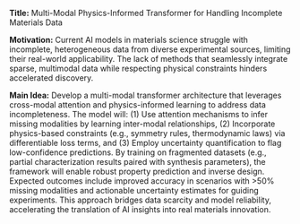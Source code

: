 **Title:** Multi-Modal Physics-Informed Transformer for Handling Incomplete Materials Data  

**Motivation:** Current AI models in materials science struggle with incomplete, heterogeneous data from diverse experimental sources, limiting their real-world applicability. The lack of methods that seamlessly integrate sparse, multimodal data while respecting physical constraints hinders accelerated discovery.  

**Main Idea:** Develop a multi-modal transformer architecture that leverages cross-modal attention and physics-informed learning to address data incompleteness. The model will: (1) Use attention mechanisms to infer missing modalities by learning inter-modal relationships, (2) Incorporate physics-based constraints (e.g., symmetry rules, thermodynamic laws) via differentiable loss terms, and (3) Employ uncertainty quantification to flag low-confidence predictions. By training on fragmented datasets (e.g., partial characterization results paired with synthesis parameters), the framework will enable robust property prediction and inverse design. Expected outcomes include improved accuracy in scenarios with >50% missing modalities and actionable uncertainty estimates for guiding experiments. This approach bridges data scarcity and model reliability, accelerating the translation of AI insights into real materials innovation.